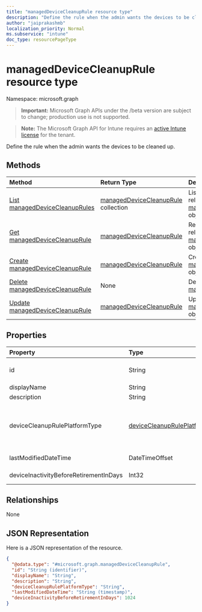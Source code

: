 ```yaml
---
title: "managedDeviceCleanupRule resource type"
description: "Define the rule when the admin wants the devices to be cleaned up."
author: "jaiprakashmb"
localization_priority: Normal
ms.subservice: "intune"
doc_type: resourcePageType
---
```


# managedDeviceCleanupRule resource type

Namespace: microsoft.graph

> **Important:** Microsoft Graph APIs under the /beta version are subject to change; production use is not supported.

> **Note:** The Microsoft Graph API for Intune requires an [active Intune license](https://go.microsoft.com/fwlink/?linkid=839381) for the tenant.

Define the rule when the admin wants the devices to be cleaned up.

## Methods
|Method|Return Type|Description|
|:---|:---|:---|
|[List managedDeviceCleanupRules](../api/intune-devices-manageddevicecleanuprule-list.md)|[managedDeviceCleanupRule](../resources/intune-devices-manageddevicecleanuprule.md) collection|List properties and relationships of the [managedDeviceCleanupRule](../resources/intune-devices-manageddevicecleanuprule.md) objects.|
|[Get managedDeviceCleanupRule](../api/intune-devices-manageddevicecleanuprule-get.md)|[managedDeviceCleanupRule](../resources/intune-devices-manageddevicecleanuprule.md)|Read properties and relationships of the [managedDeviceCleanupRule](../resources/intune-devices-manageddevicecleanuprule.md) object.|
|[Create managedDeviceCleanupRule](../api/intune-devices-manageddevicecleanuprule-create.md)|[managedDeviceCleanupRule](../resources/intune-devices-manageddevicecleanuprule.md)|Create a new [managedDeviceCleanupRule](../resources/intune-devices-manageddevicecleanuprule.md) object.|
|[Delete managedDeviceCleanupRule](../api/intune-devices-manageddevicecleanuprule-delete.md)|None|Deletes a [managedDeviceCleanupRule](../resources/intune-devices-manageddevicecleanuprule.md).|
|[Update managedDeviceCleanupRule](../api/intune-devices-manageddevicecleanuprule-update.md)|[managedDeviceCleanupRule](../resources/intune-devices-manageddevicecleanuprule.md)|Update the properties of a [managedDeviceCleanupRule](../resources/intune-devices-manageddevicecleanuprule.md) object.|

## Properties
|Property|Type|Description|
|:---|:---|:---|
|id|String|Indicates the identifier of the device cleanup rule. This id is assigned at the time when the device cleanup rule is created. Read-only.|
|displayName|String|Indicates the display name of the device cleanup rule.|
|description|String|Indicates the description for the device clean up rule.|
|deviceCleanupRulePlatformType|[deviceCleanupRulePlatformType](../resources/intune-devices-devicecleanupruleplatformtype.md)|Indicates the managed device platform for which the admin wants to create the device clean up rule. Possible values are: `all`, `androidAOSP`, `androidDeviceAdministrator`, `androidDedicatedAndFullyManagedCorporateOwnedWorkProfile`, `chromeOS`, `androidPersonallyOwnedWorkProfile`, `ios`, `macOS`, `windows`, `windowsHolographic`, `unknownFutureValue`.|
|lastModifiedDateTime|DateTimeOffset|Indicates the date and time when the device cleanup rule was last modified. This property is read-only.|
|deviceInactivityBeforeRetirementInDays|Int32|Indicates the number of days when the device has not contacted Intune. Valid values 0 to 2147483647|

## Relationships
None

## JSON Representation
Here is a JSON representation of the resource.
<!-- {
  "blockType": "resource",
  "keyProperty": "id",
  "@odata.type": "microsoft.graph.managedDeviceCleanupRule"
}
-->
``` json
{
  "@odata.type": "#microsoft.graph.managedDeviceCleanupRule",
  "id": "String (identifier)",
  "displayName": "String",
  "description": "String",
  "deviceCleanupRulePlatformType": "String",
  "lastModifiedDateTime": "String (timestamp)",
  "deviceInactivityBeforeRetirementInDays": 1024
}
```
